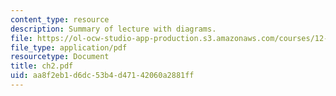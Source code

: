 ```yaml
---
content_type: resource
description: Summary of lecture with diagrams.
file: https://ol-ocw-studio-app-production.s3.amazonaws.com/courses/12-333-atmospheric-and-ocean-circulations-spring-2004/aa8f2eb1d6dc53b4d47142060a2881ff_ch2.pdf
file_type: application/pdf
resourcetype: Document
title: ch2.pdf
uid: aa8f2eb1-d6dc-53b4-d471-42060a2881ff
---
```

